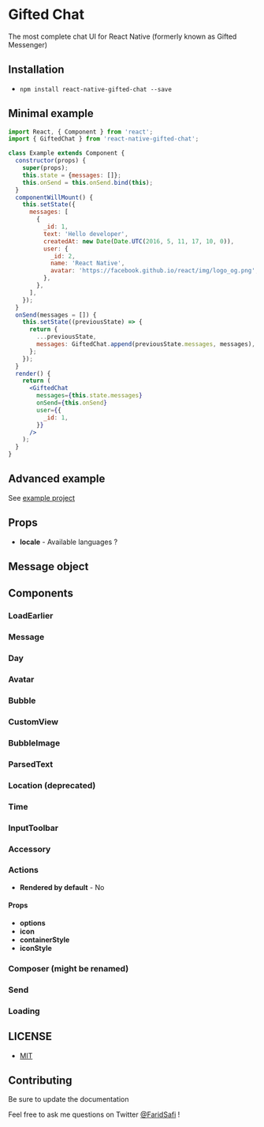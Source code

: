# Gifted Chat
The most complete chat UI for React Native (formerly known as Gifted Messenger)

## Installation
- `npm install react-native-gifted-chat --save`

## Minimal example
```jsx
import React, { Component } from 'react';
import { GiftedChat } from 'react-native-gifted-chat';

class Example extends Component {
  constructor(props) {
    super(props);
    this.state = {messages: []};
    this.onSend = this.onSend.bind(this);
  }
  componentWillMount() {
    this.setState({
      messages: [
        {
          _id: 1,
          text: 'Hello developer',
          createdAt: new Date(Date.UTC(2016, 5, 11, 17, 10, 0)),
          user: {
            _id: 2,
            name: 'React Native',
            avatar: 'https://facebook.github.io/react/img/logo_og.png',
          },
        },
      ],
    });
  }
  onSend(messages = []) {
    this.setState((previousState) => {
      return {
        ...previousState,
        messages: GiftedChat.append(previousState.messages, messages),
      };
    });
  }
  render() {
    return (
      <GiftedChat
        messages={this.state.messages}
        onSend={this.onSend}
        user={{
          _id: 1,
        }}
      />
    );
  }
}
```

## Advanced example
See [example project](example/Example.js)

## Props
- **locale** - Available languages ?


## Message object

## Components
### LoadEarlier
### Message
### Day
### Avatar
### Bubble
### CustomView
### BubbleImage
### ParsedText
### Location (deprecated)
### Time
### InputToolbar
### Accessory
### Actions
- **Rendered by default** - No

#### Props
- **options**
- **icon**
- **containerStyle**
- **iconStyle**

### Composer (might be renamed)
### Send
### Loading

## LICENSE
- [MIT](LICENSE)


## Contributing

Be sure to update the documentation


Feel free to ask me questions on Twitter [@FaridSafi](https://www.twitter.com/FaridSafi) !
